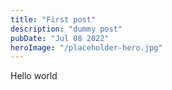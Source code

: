 ```yaml
---
title: "First post"
description: "dummy post"
pubDate: "Jul 08 2022"
heroImage: "/placeholder-hero.jpg"
---
```


Hello world
